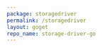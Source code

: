 ```yaml
---
package: storagedriver
permalink: /storagedriver
layout: goget
repo_name: storage-driver-go
---
```

